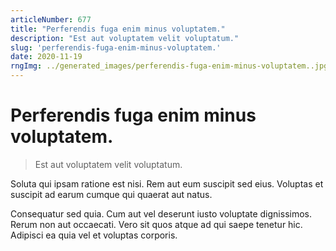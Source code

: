```yaml
---
articleNumber: 677
title: "Perferendis fuga enim minus voluptatem."
description: "Est aut voluptatem velit voluptatum."
slug: 'perferendis-fuga-enim-minus-voluptatem.'
date: 2020-11-19
rngImg: ../generated_images/perferendis-fuga-enim-minus-voluptatem..jpg
---
```


# Perferendis fuga enim minus voluptatem.

> Est aut voluptatem velit voluptatum.

Soluta qui ipsam ratione est nisi. Rem aut eum suscipit sed eius. Voluptas et suscipit ad earum cumque qui quaerat aut natus.
 Consequatur sed quia. Cum aut vel deserunt iusto voluptate dignissimos. Rerum non aut occaecati. Vero sit quos atque ad qui saepe tenetur hic. Adipisci ea quia vel et voluptas corporis.
